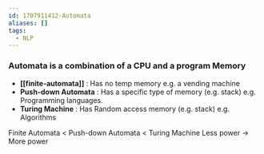 ```yaml
---
id: 1707911412-Automata
aliases: []
tags:
  - NLP
---
```


### **Automata** is a combination of a CPU and a program Memory

- **[[finite-automata]]** : Has no temp memory
  e.g. a vending machine
- **Push-down Automata** : Has a specific type of memory (e.g. stack)
  e.g. Programming languages.
- **Turing Machine** : Has Random access memory (e.g. stack)
  e.g. Algorithms

Finite Automata < Push-down Automata < Turing Machine
Less power → More power
